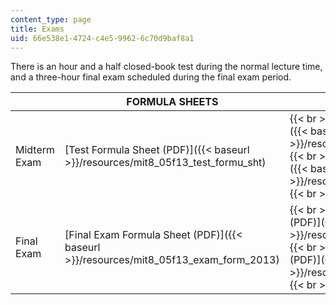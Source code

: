 ```yaml
---
content_type: page
title: Exams
uid: 66e538e1-4724-c4e5-9962-6c70d9baf8a1
---
```


There is an hour and a half closed-book test during the normal lecture time, and a three-hour final exam scheduled during the final exam period.

| &nbsp; | FORMULA SHEETS | Previous versions | TESTS / EXAMS |
| --- | --- | --- | --- |
| Midterm Exam | [Test Formula Sheet (PDF)]({{< baseurl >}}/resources/mit8_05f13_test_formu_sht) |  {{< br >}}{{< br >}} [2011 Test (PDF)]({{< baseurl >}}/resources/mit8_05f13_test_2011) {{< br >}}{{< br >}} [2012 Test (PDF)]({{< baseurl >}}/resources/mit8_05f13_test_2012v4) {{< br >}}{{< br >}}  | [2013 Test (PDF)]({{< baseurl >}}/resources/mit8_05f13_test_2013_v3) |
| Final Exam | [Final Exam Formula Sheet (PDF)]({{< baseurl >}}/resources/mit8_05f13_exam_form_2013) |  {{< br >}}{{< br >}} [2011 Final Exam (PDF)]({{< baseurl >}}/resources/mit8_05f13_final_2011) {{< br >}}{{< br >}} [2012 Final Exam (PDF)]({{< baseurl >}}/resources/mit8_05f13_final_2012) {{< br >}}{{< br >}}  | [2013 Final Exam (PDF)]({{< baseurl >}}/resources/mit8_05f13_final_2013)